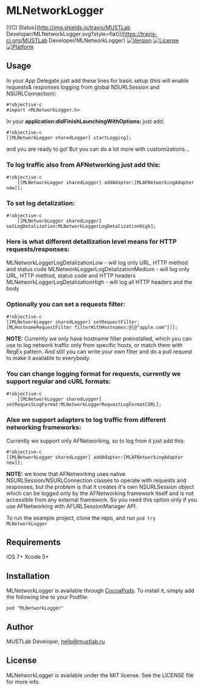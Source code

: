# MLNetworkLogger

[![CI Status](http://img.shields.io/travis/MUSTLab Developer/MLNetworkLogger.svg?style=flat)](https://travis-ci.org/MUSTLab Developer/MLNetworkLogger)
[![Version](https://img.shields.io/cocoapods/v/MLNetworkLogger.svg?style=flat)](http://cocoadocs.org/docsets/MLNetworkLogger)
[![License](https://img.shields.io/cocoapods/l/MLNetworkLogger.svg?style=flat)](http://cocoadocs.org/docsets/MLNetworkLogger)
[![Platform](https://img.shields.io/cocoapods/p/MLNetworkLogger.svg?style=flat)](http://cocoadocs.org/docsets/MLNetworkLogger)

## Usage

In your App Delegate just add these lines for basic setup (this will enable requests& responses logging from global NSURLSession and NSURLConnection):

```
#!objective-c
#import <MLNetworkLogger.h>
```
In your **application:didFinishLaunchingWithOptions:** just add:
```
#!objective-c
[[MLNetworkLogger sharedLogger] startLogging];
```
and you are ready to go! But you can do a lot more with customizations...

### To log traffic also from AFNetworking just add this:
```
#!objective-c
    [[MLNetworkLogger sharedLogger] addAdapter:[MLAFNetworkingAdapter new]];
```

### To set log detalization:
```
#!objective-c
    [[MLNetworkLogger sharedLogger] setLogDetalization:MLNetworkLoggerLogDetalizationHigh];
```

### Here is what different detallization level means for HTTP requests/responses:
MLNetworkLoggerLogDetalizationLow - will log only URL, HTTP method and status code
MLNetworkLoggerLogDetalizationMedium - will log only URL, HTTP method, status code and HTTP headers
MLNetworkLoggerLogDetalizationHigh - will log all HTTP headers and the body

### Optionally you can set a requests filter:
```
#!objective-c
[[MLNetworkLogger sharedLogger] setRequestFilter:[MLHostnameRequestFilter filterWithHostnames:@[@"apple.com"]]];
```
**NOTE:** Currently we only have hostname filter preinstalled, which you can use to log network traffic only from specific hosts, or match them with RegEx pattern. And still you can write your own filter and do a pull request to make it available to everybody.

### You can change logging format for requests, currently we support regular and cURL formats:
```
#!objective-c
    [[MLNetworkLogger sharedLogger] setRequestLogFormat:MLNetworkLoggerRequestLogFormatCURL];
```

### Also we support adapters to log traffic from different networking frameworks:

Currently we support only AFNetworking, so to log from it just add this:
```
#!objective-c
[[MLNetworkLogger sharedLogger] addAdapter:[MLAFNetworkingAdapter new]];
```
**NOTE:** we know that AFNetworking uses native NSURLSession/NSURLConnection classes to operate with requests and responses, but the problem is that it creates it's own NSURLSession object which can be logged only by the AFNetworking framework itself and is not accessible from any external framework. So you need this option only if you use AFNetworking with AFURLSessionManager API.

To run the example project, clone the repo, and run `pod try MLNetworkLogger`

## Requirements

iOS 7+
Xcode 5+

## Installation

MLNetworkLogger is available through [CocoaPods](http://cocoapods.org). To install
it, simply add the following line to your Podfile:

    pod "MLNetworkLogger"

## Author

MUSTLab Developer, hello@mustlab.ru

## License

MLNetworkLogger is available under the MIT license. See the LICENSE file for more info.